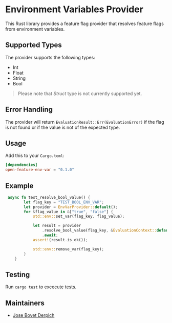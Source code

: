 # Environment Variables Provider

This Rust library provides a feature flag provider that resolves feature flags from environment variables.

## Supported Types

The provider supports the following types:

- Int
- Float
- String
- Bool

> Please note that *Struct* type is not currently supported yet.

## Error Handling

The provider will return `EvaluationResult::Err(EvaluationError)` if the flag is not found or if the value is not of the expected type.

## Usage

Add this to your `Cargo.toml`:

```toml
[dependencies]
open-feature-env-var = "0.1.0"
```

## Example

```rust
 async fn test_resolve_bool_value() {
        let flag_key = "TEST_BOOL_ENV_VAR";
        let provider = EnvVarProvider::default();
        for &flag_value in &["true", "false"] {
            std::env::set_var(flag_key, flag_value);

            let result = provider
                .resolve_bool_value(flag_key, &EvaluationContext::default())
                .await;
            assert!(result.is_ok());

            std::env::remove_var(flag_key);
        }
    }
```

## Testing

Run `cargo test` to excecute tests.

## Maintainers

- [Jose Bovet Derpich](https://github.com/jbovet)
